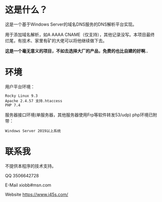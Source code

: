 # 这是什么？

这是一个基于Windows Server的域名DNS服务的DNS解析平台实现。

用于添加域名解析，如A AAAA CNAME（仅支持），其他记录没写。本项目最终烂尾，有技术、家里有矿的大佬可以将他继续做下去。

**这是一个毫无意义的项目，不如去选择大厂的产品，免费的也比自建的好啊..**

# 环境

用户平台环境：
```
Rocky Linux 9.3
Apache 2.4.57 支持.htaccess
PHP 7.4
```

服务器接口环境(单服务器，其他服务器使用Frp等软件转发53/udp) php环境已附带：
```
Windows Server 2019以上系统
```

# 联系我
不提供本程序的技术支持。

QQ 3506642728

E-Mail xiobb#msn.com

Website https://www.i45s.com/

